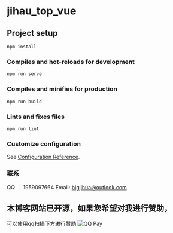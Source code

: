 # jihau_top_vue

## Project setup
```
npm install
```

### Compiles and hot-reloads for development
```
npm run serve
```

### Compiles and minifies for production
```
npm run build
```

### Lints and fixes files
```
npm run lint
```

### Customize configuration
See [Configuration Reference](https://cli.vuejs.org/config/).

### 联系
QQ ： 1959097664
Email: bigjihua@outlook.com
## 本博客网站已开源，如果您希望对我进行赞助，
可以使用qq扫描下方进行赞助
![QQ Pay](https://jihau.top/api/public/uploads/qqpay.png "QQ支付")

